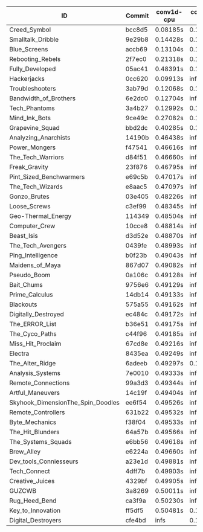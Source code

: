 |ID|Commit|conv1d-cpu|conv1d-gpu|DWSPConv2D-gpu|gemm-gpu|avg|
|-|-|-|-|-|-|-|
|Creed_Symbol|bcc8d5|0.08185s|0.13745s|2.78408s|1.68617s|1.17239s|
|Smalltalk_Dribble|9e29b8|0.14428s|0.12201s|2.77858s|1.88387s|1.23219s|
|Blue_Screens|accb69|0.13104s|0.12433s|2.82911s|1.88696s|1.24286s|
|Rebooting_Rebels|2f7ec0|0.21318s|0.11904s|2.79815s|1.89335s|1.25593s|
|Fully_Developed|05ac41|0.48391s|0.17282s|2.89589s|2.07433s|1.40674s|
|Hackerjacks|0cc620|0.09913s|infs|infs|1.79142s|infs|
|Troubleshooters|3ab79d|0.12068s|0.13277s|infs|4.31045s|infs|
|Bandwidth_of_Brothers|6e2dc0|0.12704s|infs|infs|1.98995s|infs|
|Tech_Phantoms|3a4b27|0.12992s|0.16792s|infs|4.31528s|infs|
|Mind_Ink_Bots|9ce49c|0.27082s|0.15810s|infs|4.30554s|infs|
|Grapevine_Squad|bbd2dc|0.40285s|0.16341s|infs|4.30789s|infs|
|Analyzing_Anarchists|14190b|0.46438s|infs|infs|4.42637s|infs|
|Power_Mongers|f47541|0.46616s|infs|infs|4.36690s|infs|
|The_Tech_Warriors|d84f51|0.46660s|infs|infs|4.34890s|infs|
|Freak_Gravity|23f876|0.46795s|infs|infs|4.37096s|infs|
|Pint_Sized_Benchwarmers|e69c5b|0.47017s|infs|infs|4.42803s|infs|
|The_Tech_Wizards|e8aac5|0.47097s|infs|infs|4.35910s|infs|
|Gonzo_Brutes|03e405|0.48226s|infs|infs|4.35569s|infs|
|Loose_Screws|c3ef99|0.48345s|infs|infs|4.35380s|infs|
|Geo-Thermal_Energy|114349|0.48504s|infs|infs|4.36185s|infs|
|Computer_Crew|10cce8|0.48814s|infs|infs|4.37039s|infs|
|Beast_Isis|d3d52e|0.48870s|infs|infs|4.40398s|infs|
|The_Tech_Avengers|0439fe|0.48993s|infs|infs|4.35089s|infs|
|Ping_Intelligence|b0f23b|0.49043s|infs|infs|4.37579s|infs|
|Maidens_of_Maya|867d07|0.49082s|infs|infs|4.35204s|infs|
|Pseudo_Boom|0a106c|0.49128s|infs|infs|4.36569s|infs|
|Bait_Chums|9756e6|0.49129s|infs|infs|4.38011s|infs|
|Prime_Calculus|14db14|0.49133s|infs|infs|4.42157s|infs|
|Blackouts|575a55|0.49162s|infs|infs|4.38664s|infs|
|Digitally_Destroyed|ec484c|0.49172s|infs|infs|4.35562s|infs|
|The_ERROR_List|b36e51|0.49175s|infs|infs|4.36262s|infs|
|The_Cyco_Paths|c44f96|0.49185s|infs|infs|4.58948s|infs|
|Miss_Hit_Proclaim|67cd8e|0.49216s|infs|infs|4.35718s|infs|
|Electra|8435ea|0.49249s|infs|infs|4.42397s|infs|
|The_Alter_Ridge|6adeeb|0.49297s|0.13708s|infs|4.32878s|infs|
|Analysis_Systems|7e0010|0.49333s|infs|infs|4.36107s|infs|
|Remote_Connections|99a3d3|0.49344s|infs|infs|4.35224s|infs|
|Artful_Maneuvers|14c19f|0.49404s|infs|infs|4.36352s|infs|
|Skyhook_DimensionThe_Spin_Doodles|ee6f54|0.49526s|infs|infs|4.36534s|infs|
|Remote_Controllers|631b22|0.49532s|infs|infs|4.37305s|infs|
|Byte_Mechanics|f38f04|0.49533s|infs|infs|4.37338s|infs|
|The_Hit_Blunders|64a57b|0.49566s|infs|infs|4.43159s|infs|
|The_Systems_Squads|e6bb56|0.49618s|infs|infs|4.36626s|infs|
|Brew_Alley|e6224a|0.49660s|infs|infs|4.42274s|infs|
|Dev_tools_Conniesseurs|a23e1d|0.49881s|infs|infs|4.36276s|infs|
|Tech_Connect|4dff7b|0.49903s|infs|infs|4.35779s|infs|
|Creative_Juices|4329bf|0.49905s|infs|infs|4.35163s|infs|
|GUZCWB|3a8269|0.50011s|infs|infs|4.37013s|infs|
|Rug_Heed_Bend|ca3f9a|0.50230s|infs|infs|4.35271s|infs|
|Key_to_Innovation|ff5df5|0.50481s|0.12788s|infs|4.31280s|infs|
|Digital_Destroyers|cfe4bd|infs|0.16277s|2.78300s|1.87504s|infs|
